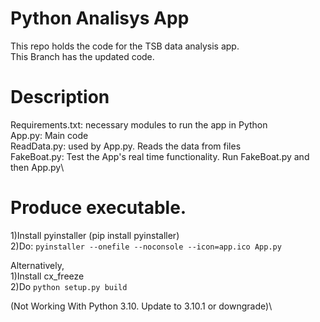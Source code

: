 # Python Analisys App

This repo holds the code for the TSB data analysis app.\
This Branch has the updated code.

# Description

Requirements.txt: necessary modules to run the app in Python\
App.py: Main code\
ReadData.py: used by App.py. Reads the data from files\
FakeBoat.py: Test the App's real time functionality. Run FakeBoat.py and then App.py\

# Produce executable. 

1)Install pyinstaller (pip install pyinstaller) \
2)Do: ``` pyinstaller --onefile --noconsole --icon=app.ico App.py ```

Alternatively,\
1)Install cx_freeze\
2)Do ``` python setup.py build ```

(Not Working With Python 3.10. Update to 3.10.1 or downgrade)\





